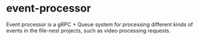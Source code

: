 # event-processor

Event processor is a gRPC + Queue system for processing different kinds of events in the file-nest projects, such as
video processing requests.
